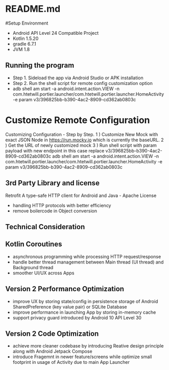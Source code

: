 # README.md

#Setup Environment 
- Android API Level 24 Compatible Project
- Kotlin 1.5.20
- gradle 6.7.1
- JVM 1.8

## Running the program
- Step 1. Sideload the app via Android Studio or APK installation
- Step 2. Run the shell script for remote config customization option
- adb shell am start -a android.intent.action.VIEW -n com.htetwill.portier.launcher/com.htetwill.portier.launcher.HomeActivity -e param v3/396825bb-b390-4ac2-8909-cd362ab0803c

# Customize Remote Configuration
Customizing Configuration -  Step by Step.
1 ) Customize New Mock with exact JSON Node in https://run.mocky.io which is currently the baseURL.
2 ) Get the URL of newly customized mock 
3 ) Run shell script with param payload with new endpoint in this case replace v3/396825bb-b390-4ac2-8909-cd362ab0803c
 adb shell am start -a android.intent.action.VIEW -n com.htetwill.portier.launcher/com.htetwill.portier.launcher.HomeActivity -e param v3/396825bb-b390-4ac2-8909-cd362ab0803c


## 3rd Party Library and license
Retrofit A type-safe HTTP client for Android and Java - Apache License
- handling HTTP protocols with better efficiency
- remove boilercode in Object conversion

## Technical Consideration

## Kotlin Coroutines 
- asynchronous programming while processing HTTP request/response
- handle better thread management between Main thread (UI thread) and Background thread
- smoother UI/UX across Apps

## Version 2 Performance Optimization
- improve UX by storing state/config in persistence storage of Android SharedPreference (key value pair) or SQLite Database
- improve performance in launching App by storing in-memory cache
- support privacy guard introduced by Android 10 API Level 30

## Version 2 Code Optimization
- achieve more cleaner codebase by introducing Reative design principle along with Android Jetpack Compose
- introduce Fragemnt in newer feature/screens while optimize small footprint in usage of Activity due to main App Launcher
